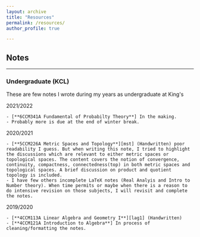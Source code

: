 ```yaml
---
layout: archive
title: "Resources"
permalink: /resources/
author_profile: true

---
```


## Notes
---

### Undergraduate (KCL)

These are few notes I wrote during my years as undergraduate at King's

2021/2022

    - [**6CCM341A Fundamental of Probabilty Theory**] In the making. 
    - Probably more is due at the end of winter break.

2020/2021

    - [**5CCM226A Metric Spaces and Topology**][mst] (Handwritten) poor readability I guess. But when writing this note, I tried to highlight the discussions which are relevant to either metric spaces or topological spaces. The content covers the notion of convergence, continuity, compactness, connectedness(top) in both metric spaces and topological spaces. A brief discussion on product and quotient topology is included.
    - I have few others incomplete LaTeX notes (Real Analyis and Intro to Number theory). When time permits or maybe when there is a reason to do intensive revision on those subjects, I will revisit and complete the notes.

2019/2020

    - [**4CCM113A Linear Algebra and Geometry I**][lag1] (Handwritten)
    - [**4CCM121A Introduction to Algebra**] In process of cleaning/formatting the notes.



[lag1]: "https://drive.google.com/file/d/1GhHhlO_HYWaM_TMpJppaVSmso5R6e1EG/view?usp=sharing"
[mst]: "https://drive.google.com/file/d/1cwyvw_UMNK8q_eDxes4mFiAOuodzOQCP/view?usp=sharing"